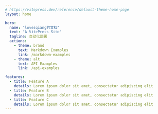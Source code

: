 ```yaml
---
# https://vitepress.dev/reference/default-theme-home-page
layout: home

hero:
  name: "lovesqiang的文档"
  text: "A VitePress Site"
  tagline: 自动化部署
  actions:
    - theme: brand
      text: Markdown Examples
      link: /markdown-examples
    - theme: alt
      text: API Examples
      link: /api-examples

features:
  - title: Feature A
    details: Lorem ipsum dolor sit amet, consectetur adipiscing elit
  - title: Feature B
    details: Lorem ipsum dolor sit amet, consectetur adipiscing elit
  - title: Feature C
    details: Lorem ipsum dolor sit amet, consectetur adipiscing elit
---
```


